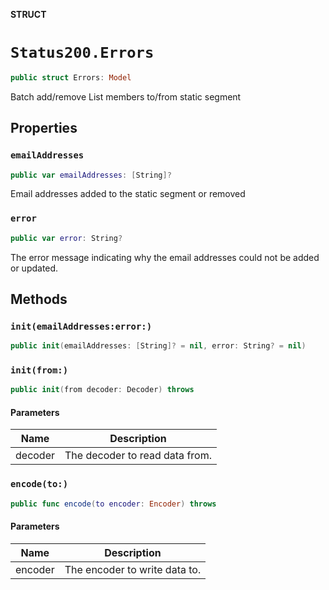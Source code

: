 **STRUCT**

# `Status200.Errors`

```swift
public struct Errors: Model
```

Batch add/remove List members to/from static segment

## Properties
### `emailAddresses`

```swift
public var emailAddresses: [String]?
```

Email addresses added to the static segment or removed

### `error`

```swift
public var error: String?
```

The error message indicating why the email addresses could not be added or updated.

## Methods
### `init(emailAddresses:error:)`

```swift
public init(emailAddresses: [String]? = nil, error: String? = nil)
```

### `init(from:)`

```swift
public init(from decoder: Decoder) throws
```

#### Parameters

| Name | Description |
| ---- | ----------- |
| decoder | The decoder to read data from. |

### `encode(to:)`

```swift
public func encode(to encoder: Encoder) throws
```

#### Parameters

| Name | Description |
| ---- | ----------- |
| encoder | The encoder to write data to. |
